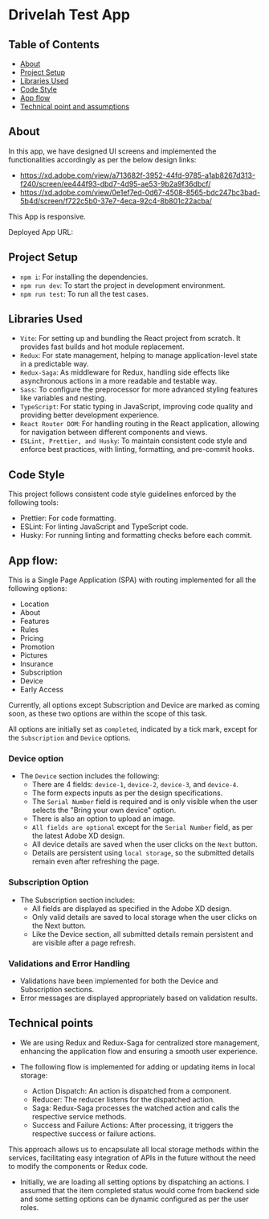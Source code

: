 # Drivelah Test App

## Table of Contents
- [About](#about)
- [Project Setup](#project-setup)
- [Libraries Used](#libraries)
- [Code Style](#code-style)
- [App flow](#app-flow)
- [Technical point and assumptions](#technical-points-and-assumptions)

## About

In this app, we have designed UI screens and implemented the functionalities accordingly as per the below design links:
- https://xd.adobe.com/view/a713682f-3952-44fd-9785-a1ab8267d313-f240/screen/ee444f93-dbd7-4d95-ae53-9b2a9f36dbcf/
- https://xd.adobe.com/view/0e1ef7ed-0d67-4508-8565-bdc247bc3bad-5b4d/screen/f722c5b0-37e7-4eca-92c4-8b801c22acba/

This App is responsive. 

Deployed App URL: 

## Project Setup

- `npm i`: For installing the dependencies.
- `npm run dev`: To start the project in development environment. 
- `npm run test`: To run all the test cases.

## Libraries Used

- `Vite`: For setting up and bundling the React project from scratch. It provides fast 
   builds and hot module replacement.
- `Redux`: For state management, helping to manage application-level state in a predictable way.
- `Redux-Saga`: As middleware for Redux, handling side effects like asynchronous 
   actions in a more readable and testable way.
- `Sass`: To configure the preprocessor for more advanced styling features like variables and nesting.
- `TypeScript`: For static typing in JavaScript, improving code quality and providing better development experience.
-  `React Router DOM`: For handling routing in the React application, allowing for navigation 
    between different components and views.
-  `ESLint, Prettier, and Husky`: To maintain consistent code style and enforce best practices, 
   with linting, formatting, and pre-commit hooks.

## Code Style

This project follows consistent code style guidelines enforced by the following tools:

- Prettier: For code formatting.
- ESLint: For linting JavaScript and TypeScript code.
- Husky: For running linting and formatting checks before each commit.

## App flow:

This is a Single Page Application (SPA) with routing implemented for all the following options:

- Location
- About
- Features
- Rules
- Pricing
- Promotion
- Pictures
- Insurance
- Subscription
- Device
- Early Access

Currently, all options except Subscription and Device are marked as coming soon, as these two options are 
within the scope of this task.

All options are initially set as `completed`, indicated by a tick mark, except for the `Subscription` and `Device` options.

### Device option

- The `Device` section includes the following:
  - There are 4 fields: `device-1`, `device-2`, `device-3`, and `device-4`.
  - The form expects inputs as per the design specifications.
  - The `Serial Number` field is required and is only visible when the user selects the "Bring your own device" option.
  - There is also an option to upload an image.
  - `All fields are optional` except for the `Serial Number` field, as per the latest Adobe XD design.
  - All device details are saved when the user clicks on the `Next` button.
  - Details are persistent using `local storage`, so the submitted details remain even after refreshing the page.

### Subscription Option

- The Subscription section includes:
  - All fields are displayed as specified in the Adobe XD design.
  - Only valid details are saved to local storage when the user clicks on the Next button.
  - Like the Device section, all submitted details remain persistent and are visible after a page refresh.


### Validations and Error Handling

- Validations have been implemented for both the Device and Subscription sections.
- Error messages are displayed appropriately based on validation results.


## Technical points

- We are using Redux and Redux-Saga for centralized store management, enhancing the application 
  flow and ensuring a smooth user experience.

- The following flow is implemented for adding or updating items in local storage:

  - Action Dispatch: An action is dispatched from a component.
  - Reducer: The reducer listens for the dispatched action.
  - Saga: Redux-Saga processes the watched action and calls the respective service methods.
  - Success and Failure Actions: After processing, it triggers the respective success or failure actions.

This approach allows us to encapsulate all local storage methods within the services, facilitating easy integration of 
APIs in the future without the need to modify the components or Redux code.

- Initially, we are loading all setting options by dispatching an actions. I assumed that the item completed status 
  would come from backend side and some setting options can be dynamic configured as per the user roles.
  